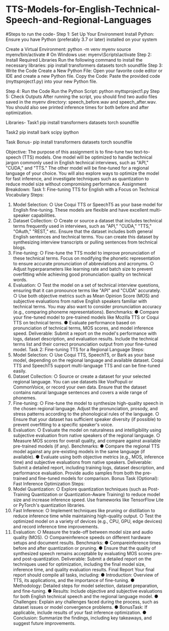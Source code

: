 # TTS-Models-for-English-Technical-Speech-and-Regional-Languages

#Steps to run the code-
Step 1: Set Up Your Environment
Install Python: Ensure you have Python (preferably 3.7 or later) installed on your system

Create a Virtual Environment:
python -m venv myenv
source myenv/bin/activate  # On Windows use: myenv\Scripts\activate
Step 2: Install Required Libraries
Run the following command to install the necessary libraries:
pip install transformers datasets torch soundfile
Step 3: Write the Code
Create a New Python File: Open your favorite code editor or IDE and create a new Python file.
Copy the Code: Paste the provided code (myttsproject1.py) into your new Python file.

Step 4: Run the Code
Run the Python Script:
python myttsproject1.py
Step 5: Check Outputs
After running the script, you should find two audio files saved in the myenv directory: speech_before.wav and speech_after.wav.
You should also see printed inference times for both before and after optimization.



Libraries-
Task1
pip install transformers datasets torch soundfile

Task2
pip install bark scipy ipython

Task Bonus-
pip install transformers datasets torch soundfile


 Objective:
 The purpose of this assignment is to fine-tune two text-to-speech (TTS) models. One model will
 be optimized to handle technical jargon commonly used in English technical interviews, such as
 "API," "CUDA," and "TTS." The other model will be fine-tuned for a regional language of your
 choice. You will also explore ways to optimize the model for fast inference, and investigate
 techniques such as quantization to reduce model size without compromising performance.
 Assignment Breakdown:
 Task 1: Fine-tuning TTS for English with a Focus on Technical Vocabulary
 Steps:
 1. Model Selection:
 ○ Use Coqui TTS or SpeechT5 as your base model for English fine-tuning. These
 models are flexible and have excellent multi-speaker capabilities.
 2. Dataset Collection:
 ○ Create or source a dataset that includes technical terms frequently used in
 interviews, such as "API," "CUDA," "TTS," "OAuth," "REST," etc. Ensure that the
 dataset includes both general English sentences and technical terms. You
 can create this dataset by synthesizing interview transcripts or pulling sentences
 from technical blogs.
 3. Fine-tuning:
○ Fine-tune the TTS model to improve pronunciation of these technical terms.
 Focus on modifying the phonetic representation to ensure accurate pronunciation
 of abbreviations and acronyms.
 ○ Adjust hyperparameters like learning rate and batch size to prevent overfitting
 while achieving good pronunciation quality on technical words.
 4. Evaluation:
 ○ Test the model on a set of technical interview questions, ensuring that it can
 pronounce terms like "API" and "CUDA" accurately.
 ○ Use both objective metrics such as Mean Opinion Score (MOS) and
 subjective evaluations from native English speakers familiar with technical
 terms. You may also want to consider pronunciation accuracy (e.g., comparing
 phoneme representations).
 Benchmarks:
 ● Compare your fine-tuned model to pre-trained models like Mozilla TTS or Coqui TTS on
 technical terms.
 ● Evaluate performance based on pronunciation of technical terms, MOS scores, and
 model inference speed.
 Deliverable: Submit a report on the model's performance with logs, dataset
 description, and evaluation results. Include the technical terms list and their correct
 pronunciation output from your fine-tuned model.
 Task 2: Fine-tuning TTS for a Regional Language
 Steps:
 1. Model Selection:
 ○ Use Coqui TTS, SpeechT5, or Bark as your base model, depending on the
 regional language and available dataset. Coqui TTS and SpeechT5 support
 multi-language TTS and can be fine-tuned easily.
 2. Dataset Collection:
 ○ Source or create a dataset for your selected regional language. You can use
 datasets like VoxPopuli or CommonVoice, or record your own data. Ensure that
 the dataset contains natural language sentences and covers a wide range of
 phonemes.
 3. Fine-tuning:
 ○ Fine-tune the model to synthesize high-quality speech in the chosen regional
 language. Adjust the pronunciation, prosody, and stress patterns according to the
 phonological rules of the language.
 ○ Ensure that your dataset has sufficient speaker diversity (if possible) to prevent
 overfitting to a specific speaker's voice.
4. Evaluation:
 ○ Evaluate the model on naturalness and intelligibility using subjective
 evaluation from native speakers of the regional language.
 ○ Measure MOS scores for overall quality, and compare against available
 pre-trained models (if any).
 Benchmarks:
 ● Compare the regional TTS model against any pre-existing models in the same language
 (if available).
 ● Evaluate using both objective metrics (e.g., MOS, inference time) and subjective
 evaluations from native speakers.
 Deliverable: Submit a detailed report, including training logs, dataset description,
 and performance evaluation. Provide audio samples from both the pre-trained and
 fine-tuned models for comparison.
 Bonus Task (Optional): Fast Inference Optimization
 Steps:
 1. Model Quantization:
 ○ Explore quantization techniques (such as Post-Training Quantization or
 Quantization-Aware Training) to reduce model size and increase inference
 speed. Use frameworks like TensorFlow Lite or PyTorch's quantization libraries.
 2. Fast Inference:
 ○ Implement techniques like pruning or distillation to reduce inference time while
 maintaining high-quality output.
 ○ Test the optimized model on a variety of devices (e.g., CPU, GPU, edge devices)
 and record inference time improvements.
 3. Evaluation:
 ○ Measure the trade-off between model size and audio quality (MOS).
 ○ Compareinference speeds on different hardware setups and document results.
 Benchmarks:
 ● Compareinference times before and after quantization or pruning.
 ● Ensure that the quality of synthesized speech remains acceptable by evaluating MOS
 scores pre- and post-quantization.
 Deliverable: Submit a detailed report on the techniques used for optimization,
 including the final model size, inference time, and quality evaluation results.
Final Report
 Your final report should compile all tasks, including:
 ● Introduction: Overview of TTS, its applications, and the importance of fine-tuning.
 ● Methodology: Detailed steps for model selection, dataset preparation, and fine-tuning.
 ● Results: Include objective and subjective evaluations for both English technical speech
 and the regional language model.
 ● Challenges: Explain any challenges faced during the process, such as dataset issues or
 model convergence problems.
 ● BonusTask: If applicable, include results of your fast inference optimization.
 ● Conclusion: Summarize the findings, including key takeaways, and suggest future improvements.
